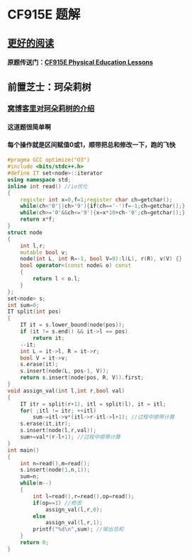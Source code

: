 # CF915E 题解

## [更好的阅读](https://www.cnblogs.com/yzhang-rp-inf/p/9775249.html)

#### 原题传送门：[CF915E Physical Education Lessons](https://www.luogu.org/problemnew/show/CF915E)

## 前置芝士：珂朵莉树

### [窝博客里对珂朵莉树的介绍](https://www.cnblogs.com/yzhang-rp-inf/p/9443659.html )

#### 这道题很简单啊

#### 每个操作就是区间赋值0或1，顺带把总和修改一下，跑的飞快

```cpp
#pragma GCC optimize("O3")
#include <bits/stdc++.h>
#define IT set<node>::iterator
using namespace std;
inline int read() //io优化
{
    register int x=0,f=1;register char ch=getchar();
    while(ch<'0'||ch>'9'){if(ch=='-')f=-1;ch=getchar();}
    while(ch>='0'&&ch<='9'){x=x*10+ch-'0';ch=getchar();}
    return x*f;
}
struct node
{
    int l,r;
    mutable bool v;
    node(int L, int R=-1, bool V=0):l(L), r(R), v(V) {}
    bool operator<(const node& o) const
    {
        return l < o.l;
    }
};
set<node> s;
int sum=0;
IT split(int pos)
{
    IT it = s.lower_bound(node(pos));
    if (it != s.end() && it->l == pos) 
        return it;
    --it;
    int L = it->l, R = it->r;
    bool V = it->v;
    s.erase(it);
    s.insert(node(L, pos-1, V));
    return s.insert(node(pos, R, V)).first;
}
void assign_val(int l,int r,bool val)
{
    IT itr = split(r+1), itl = split(l), it = itl;
    for( ;itl != itr; ++itl)
        sum-=itl->v*(itl->r-itl->l+1); //过程中顺带计算
    s.erase(it,itr);
    s.insert(node(l,r,val));
    sum+=val*(r-l+1); //过程中顺带计算
}
int main()
{
	int n=read(),m=read();
	s.insert(node(1,n,1));
	sum=n;
	while(m--)
	{
		int l=read(),r=read(),op=read();
		if(op==1) //修改
			assign_val(l,r,0);
		else
			assign_val(l,r,1);
		printf("%d\n",sum); //输出总和
	}
	return 0;
}
```